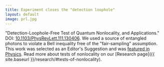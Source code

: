 ```yaml
---
title: Experiment closes the "detection loophole"
layout: default
image: prl.jpg
---
```


"Detection-Loophole-Free Test of Quantum Nonlocality, and Applications." DOI: [10.1103/PhysRevLett.111.130406](http://journals.aps.org/prl/abstract/10.1103/PhysRevLett.111.130406). We used a source of entangled photons to violate a Bell inequality free of the "fair-sampling" assumption. This work was selected as an Editor's Suggestion and was [featured in Physics](http://physics.aps.org/synopsis-for/10.1103/PhysRevLett.111.130406). Read more about tests of nonlocality on our [Research page]({{ site.baseurl }}/research/#tests-of-nonlocality).